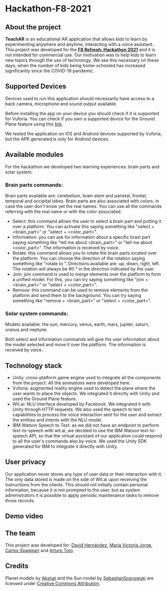 # Hackathon-F8-2021

## About the project
**TeachAR** is an educational AR application that allows kids to learn by experimenting anywhere and anytime, interacting with a voice assistant. This project was developed for the [**F8 Refresh: Hackathon 2021**](https://f82021.facebookhackathons.com/) and it is not intended for commercial use. Our motivation was to help kids to learn new topics through the use of technology. We see this necessary on these days, when the number of kids being home-schooled has increased significantly since the COVID-19 pandemic. 

## Supported Devices
Devices used to run this application should necessarily have access to a back camera, microphone and sound output available.

Before installing the app on your device you should check if it is supported for Vuforia. You can check if you own a supported device for the Ground Plane feature using this [link](https://library.vuforia.com/platform-support/vuforia-engine-recommended-devices.html).

We tested the application on iOS and Android devices supported by Vuforia, but the APK generated is only for Android devices.

## Available modules
For the hackathon we developed two learning experiences: brain parts and solar system. 

### Brain parts commands:
Brain parts available are: cerebellum, brain stem and parietal, frontal, temporal and occipital lobes. Brain parts are also associated with colors, in case the user don't know yet the real names. You can use all the commands referring with the real name or with the color associated.

- Select: this command allows the user to select a brain part and putting it over a platform. You can activate this saying something like "select + <brain_part>" or "select + <color_part>".
- Information: you can ask for information about a specific brain part saying something like "tell me about <brain_part>" or "tell me about <color_part>". The information is received by voice.
- Rotate: this command allows you to rotate the brain parts located over the platform. You can choose the direction of the rotation saying something like "rotate to <direction>". Directions available are: up, down, right, left. The rotation will always be 90 ° in the direction indicated by the user.
- Join: join command is used to merge elements over the platform to form a unified model. For this, you can try saying something like "join + <brain_part>" or "select + <color_part>".
- Remove: this command can be used to remove elements from the platform and send them to the background. You can try saying something like "remove + <brain_part>" or "select + <color_part>".

### Solar system commands:
Models available: the sun, mercury, venus, earth, mars, jupiter, saturn, uranus and neptune.

Both select and information commands will give the user information about the model selected and move it over the platform. The information is received by voice.

## Technology stack
- Unity: cross-platform game engine used to integrate all the components from the project. All the animations were developed here.
- Vuforia: augmented reality engine used to detect the plane where the user wants to place the objects. We integrated it directly with Unity and used the Ground Plane feature.
- Wit.ai: NLU interface developed by Facebook. We integrated it with Unity through HTTP requests. We also used the speech to text capabilities to process the voice interaction sent for the user and extract the entities and intents with the NLU model.
- IBM Watson Speech to Text: as we did not have an endpoint to perform text-to-speech with wit.ai, we decided to use the IBM Watson text-to-speech API, so that the virtual assistant of our application could respond to all the user's commands also by voice. We used the Unity SDK generated for IBM to integrate it directly with Unity.

## User privacy
Our application never stores any type of user data or their interaction with it. The only data stored is made on the side of Wit.ai upon receiving the instructions from the clients. This should not initially contain personal information, because it is not prompted to the user, but as system administrators it is possible to apply periodic maintenance tasks to remove those records.

## Demo video

## The team
This project was developed for: [David Hernández](https://www.linkedin.com/in/david-hernandez-3a5592a1/), [María Victoria Jorge](https://www.linkedin.com/in/maria-victoria-jorge), [Carlos Spaggiari](https://www.linkedin.com/in/carlos-spaggiari-52b6988b/) and [Arturo Toro](https://www.linkedin.com/in/arturot1212/).

## Credits
Planet models by [Akshat](https://sketchfab.com/shooter24994) and the Sun model by [SebastianSosnowski](https://sketchfab.com/SebastianSosnowski) are licensed under [Creative Commons Attribution](http://creativecommons.org/licenses/by/4.0/).
